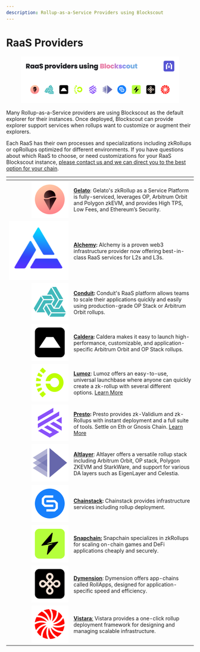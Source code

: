 ```yaml
---
description: Rollup-as-a-Service Providers using Blockscout
---
```


# RaaS Providers

<figure><img src="../../.gitbook/assets/raas_providers_using_blockscout.jpg" alt=""><figcaption></figcaption></figure>

Many Rollup-as-a-Service providers are using Blockscout as the default explorer for their instances. Once deployed, Blockscout can provide explorer support services when rollups want to customize or augment their explorers.&#x20;

Each RaaS has their own processes and specializations including zkRollups or opRollups optimized for different environments. If you have questions about which RaaS to choose, or need customizations for your RaaS Blockscout instance, [please contact us and we can direct you to the best option for your chain](https://www.blockscout.com/#contact-us).

<table data-header-hidden><thead><tr><th width="160" align="right"> </th><th> </th></tr></thead><tbody><tr><td align="right"><img src="../../.gitbook/assets/gelato.png" alt="Gelato Logo for Blockscout explorer" data-size="original"></td><td><a href="https://www.gelato.network/"><strong>Gelato</strong></a>: Gelato's zkRollup as a Service Platform is fully-serviced, leverages OP, Arbitrum Orbit and Polygon zkEVM, and provides High TPS, Low Fees, and Ethereum’s Security.</td></tr><tr><td align="right"><img src="../../.gitbook/assets/alchemy-blue.png" alt="Gelato Logo for Blockscout explorer" data-size="original"></td><td><a href="https://www.alchemy.com/"><strong>Alchemy</strong></a><strong>:</strong> Alchemy is a proven web3 infrastructure provider now offering best-in-class RaaS services for L2s and L3s.</td></tr><tr><td align="right"><img src="../../.gitbook/assets/conduit.png" alt="Conduit logo for Blockscout explorer" data-size="original"></td><td><a href="https://conduit.xyz/"><strong>Conduit</strong></a><strong>:</strong> Conduit's RaaS platform allows teams to scale their applications quickly and easily using production-grade OP Stack or Arbitrum Orbit rollups.</td></tr><tr><td align="right"><img src="../../.gitbook/assets/caldera.png" alt="Caldera logo for Blockscout explorer" data-size="original"></td><td><a href="https://caldera.xyz/"><strong>Caldera</strong></a><strong>:</strong> Caldera makes it easy to launch high-performance, customizable, and application-specific Arbitrum Orbit and OP Stack rollups.</td></tr><tr><td align="right"><img src="../../.gitbook/assets/lumoz.png" alt="Lumoz logo for Blockscout explorer" data-size="original"></td><td><a href="https://lumoz.org/?ref=blog.blockscout.com"><strong>Lumoz</strong></a>: Lumoz offers an easy-to-use, universal launchbase where anyone can quickly create a zk-rollup with several different options. <a href="https://www.blog.blockscout.com/lumoz-and-blockscout-collaborate-to-elevate-the-zk-raas-experience/">Learn More</a></td></tr><tr><td align="right"><img src="../../.gitbook/assets/presto.png" alt="Presto logo for Blockscout explorer" data-size="original"></td><td><a href="https://gateway.fm/presto/?ref=blog.blockscout.com"><strong>Presto</strong></a><strong>:</strong> Presto provides zk-Validium and zk-Rollups with instant deployment and a full suite of tools. Settle on Eth or Gnosis Chain. <a href="https://www.blog.blockscout.com/blockscout-presto-raas/">Learn More</a></td></tr><tr><td align="right"><img src="../../.gitbook/assets/altlayer.png" alt="Altlayer logo for Blockscout explorer" data-size="original"></td><td><a href="https://altlayer.io/raas"><strong>Altlayer</strong></a>: Altlayer offers a versatile rollup stack including Arbitrum Orbit, OP stack, Polygon ZKEVM and StarkWare, and support for various DA layers such as EigenLayer and Celestia.</td></tr><tr><td align="right"><img src="../../.gitbook/assets/chainstack.png" alt="Chainstack logo for Blockscout explorer" data-size="original"></td><td><a href="https://chainstack.com/"><strong>Chainstack</strong></a><strong>:</strong> Chainstack provides infrastructure services including rollup deployment.</td></tr><tr><td align="right"><img src="../../.gitbook/assets/snapchain.png" alt="Snapchain logo for Blockscout explorer" data-size="original"></td><td><a href="https://www.snapchain.dev/"><strong>Snapchain:</strong></a> Snapchain specializes in zkRollups for scaling on-chain games and DeFi applications cheaply and securely.</td></tr><tr><td align="right"><img src="../../.gitbook/assets/dymension.png" alt="Dymension logo for Blockscout explorer" data-size="original"></td><td><a href="https://dymension.xyz/"><strong>Dymension</strong></a>: Dymension offers app-chains called RollApps, designed for application-specific speed and efficiency.</td></tr><tr><td align="right"><img src="../../.gitbook/assets/vistara.png" alt="Vistara logo for Blockscout explorer" data-size="original"></td><td><a href="https://www.vistara.dev/"><strong>Vistara</strong>:</a> Vistara provides a one-click rollup deployment framework for designing and managing scalable infrastructure.</td></tr></tbody></table>
